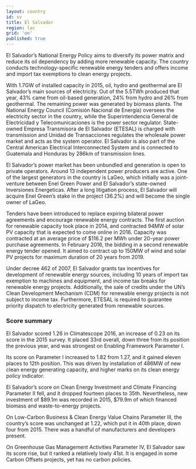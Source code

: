 ```yaml
---
layout: country
id: sv
title: El Salvador
region: lac
grid: 'on'
published: true
---
```


El Salvador’s National Energy Policy aims to diversify its power matrix and reduce its oil dependency by adding more renewable capacity. The country conducts technology-specific renewable energy tenders and offers income and import tax exemptions to clean energy projects.

With 1.7GW of installed capacity in 2015, oil, hydro and geothermal are El Salvador’s main sources of electricity. Out of the 5.5TWh produced that year, 43% came from oil-based generation, 24% from hydro and 26% from geothermal. The remaining power was generated by biomass plants.
The National Energy Council (Comisión Nacional de Energía) oversees the electricity sector in the country, while the Superintendencia General de Electricidad y Telecomunicaciones is the power sector regulator. State-owned Empresa Transmisora de El Salvador (ETESAL) is charged with transmission and Unidad de Transacciones regulates the wholesale power market and acts as the system operator. El Salvador is also part of the Central American Electrical Interconnected System and is connected to Guatemala and Honduras by 286km of transmission lines.

El Salvador’s power market has been unbundled and generation is open to private operators. Around 13 independent power producers are active. One of the largest generators in the country is LaGeo, which initially was a joint-venture between Enel Green Power and El Salvador’s state-owned Inversiones Energeticas. After a long litigation process, El Salvador will acquire Enel Green’s stake in the project (36.2%) and will become the single owner of LaGeo.

Tenders have been introduced to replace expiring bilateral power agreements and encourage renewable energy contracts. The first auction for renewable capacity took place in 2014, and contracted 94MW of solar PV capacity that is expected to come online in 2016. Capacity was contracted at an average price of $116.2 per MWh under 20-year power purchase agreements. In February 2016, the bidding in a second renewable energy tender opened. It aimed to contract up to 150MW of wind and solar PV projects for maximum duration of 20 years from 2019.
 
Under decree 462 of 2007, El Salvador grants tax incentives for development of renewable energy sources, including 10 years of import tax exemption to machines and equipment, and income tax breaks for renewable energy projects. Additionally, the sale of credits under the UN’s Clean Development Mechanism (CDM) for renewable energy projects is not subject to income tax. Furthermore, ETESAL is required to guarantee priority dispatch to electricity generated from renewable sources.


### Score summary

El Salvador scored 1.26 in Climatescope 2016, an increase of 0.23 on its score in the 2015 survey. It placed 33rd overall, down three from its position the previous year, and was strongest on Enabling Framework Parameter I. 

Its score on Parameter I increased to 1.82 from 1.27, and it gained eleven places to 12th position. This was driven by installation of 486MW of new clean energy generating capacity, and higher marks on its clean energy policy indicator.

El Salvador’s score on Clean Energy Investment and Climate Financing Parameter II fell, and it dropped fourteen places to 35th. Nevertheless, new investment of $89.1m was recorded in 2015, $79.9m of which financed biomass and waste-to-energy projects. 

On Low-Carbon Business & Clean Energy Value Chains Parameter III, the country’s score was unchanged at 1.22, which put it in 40th place, down four from 2015. There was a handful of manufacturers and developers present. 

On Greenhouse Gas Management Activities Parameter IV, El Salvador saw its score rise, but it ranked a relatively lowly 41st. It is engaged in some Carbon Offsets projects, yet has no carbon policies.
